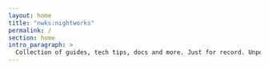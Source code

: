 ```yaml
---
layout: home
title: "nwks:nightworks"
permalink: /
section: home
intro_paragraph: >
  Collection of guides, tech tips, docs and more. Just for record. Unpolitical and straight forward.
---
```

